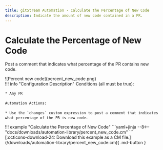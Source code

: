 ```yaml
---
title: gitStream Automation - Calculate the Percentage of New Code
description: Indicate the amount of new code contained in a PR.
---
```

# Calculate the Percentage of New Code
Post a comment that indicates what percentage of the PR contains new code.

<div class="automationImage" style="align:right" markdown="1">
![Percent new code](percent_new_code.png)
</div>
<div class="automationDescription" markdown="1">
!!! info "Configuration Description"
    Conditions (all must be true):

    * Any PR

    Automation Actions:

    * Use the `changes` custom expression to post a comment that indicates what percentage of the PR is new code.  
</div>
<div class="automationExample" markdown="1">
!!! example "Calculate the Percentage of New Code"
    ```yaml+jinja
    --8<-- "docs/downloads/automation-library/percent_new_code.cm"
    ```
    <div class="result" markdown>
      <span>
      [:octicons-download-24: Download this example as a CM file.](/downloads/automation-library/percent_new_code.cm){ .md-button }
      </span>
    </div>
</div>